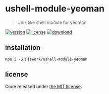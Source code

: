 # ushell-module-yeoman
> Unix like shell module for yeoman.

[![version][version-image]][version-url]
[![license][license-image]][license-url]
[![download][download-image]][download-url]

## installation
```shell
npm i -S @jswork/ushell-module-yeoman
```

## license
Code released under [the MIT license](https://github.com/afeiship/ushell-module-yeoman/blob/master/LICENSE.txt).

[version-image]: https://img.shields.io/npm/v/@feizheng/ushell-module-yeoman
[version-url]: https://npmjs.org/package/@feizheng/ushell-module-yeoman

[license-image]: https://img.shields.io/npm/l/@feizheng/ushell-module-yeoman
[license-url]: https://github.com/afeiship/ushell-module-yeoman/blob/master/LICENSE.txt

[download-image]: https://img.shields.io/npm/dm/@feizheng/ushell-module-yeoman
[download-url]: https://www.npmjs.com/package/@feizheng/ushell-module-yeoman
